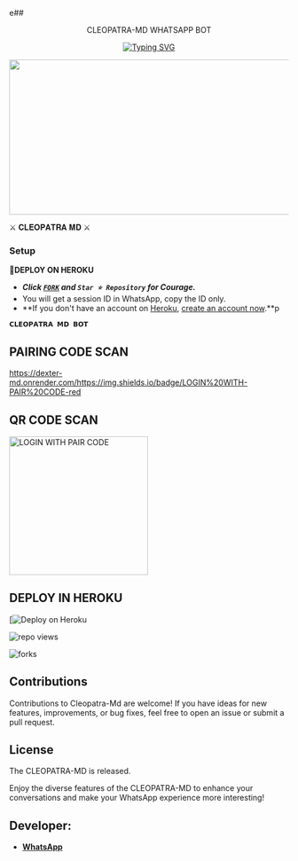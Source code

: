 e## <p align="center"> CLEOPATRA-MD WHATSAPP BOT
<br>

<p align="center"><a href="https://git.io/typing-svg"><img src="https://readme-typing-svg.demolab.com?font=EB+Garamond&weight=800&size=28&duration=4000&pause=1000&random=false&width=435&lines=WELCOME+TO+THE+CLEOPATRA-MD;MULTI-DEVICE+WHATSAPP+BOT;DEVELOPED+BY+SHANU;RELEASED+DATE+24%2F03%2F2024." alt="Typing SVG" /></a>
</p>


<img src="https://telegra.ph/file/18814e6f14e9c3637ec45.jpg" width="540" height="280" />
</p>         ⚔ 𝐂𝐋𝐄𝐎𝐏𝐀𝐓𝐑𝐀 𝐌𝐃 ⚔

### Setup

**📌DEPLOY ON HEROKU**
   - ***Click [`FORK`](https://github.com/mrshameen/CLEOPATRA-MD/fork) and `Star ⭐ Repository` for Courage.***
   - You will get a session ID in WhatsApp, copy the ID only.
   - **If you don't have an account on [Heroku](https://signup.heroku.com/), [create an account now](https://signup.heroku.com/).**p
</p>

**`𝗖𝗟𝗘𝗢𝗣𝗔𝗧𝗥𝗔 𝗠𝗗 𝗕𝗢𝗧`**

##  PAIRING CODE SCAN

https://dexter-md.onrender.com/https://img.shields.io/badge/LOGIN%20WITH-PAIR%20CODE-red

## QR CODE SCAN

<a href="https://qr-cleopatra-md-b3cdc18409e4.herokuapp.com/"><img src="https://img.shields.io/badge/LOGIN%20WITH-QR%20CODE-red" alt="LOGIN WITH PAIR CODE" width="250"></a>
## DEPLOY IN HEROKU

 [![Deploy on Heroku](https://dashboard.heroku.com/new?button-url=https://github.com/mrshameen/CLEOPATRA-MD)

   </details>
</P>

![repo views](https://hits.seeyoufarm.com/api/count/incr/badge.svg?url=https%3A%2F%2Fgithub.com%2FPurnageethanjana%2FCLEOPATRA-MD&count_bg=%2379C83D&title_bg=%23555555&icon=gitpod.svg&icon_color=%23E7E7E7&title=Views&edge_flat=false)

![forks](https://img.shields.io/github/forks/mrshameen/CLEOPATRA-MD?label=Forks&style=social)



## Contributions

Contributions to Cleopatra-Md are welcome! If you have ideas for new features, improvements, or bug fixes, feel free to open an issue or submit a pull request.

## License

The CLEOPATRA-MD is released.

Enjoy the diverse features of the CLEOPATRA-MD  to enhance your conversations and make your WhatsApp experience more interesting!

## Developer:
- [**WhatsApp**](https://wa.me/94724389699)
